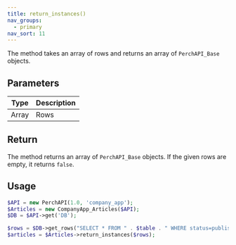 ```yaml
---
title: return_instances()
nav_groups:
  - primary
nav_sort: 11
---
```


The method takes an array of rows and returns an array of `PerchAPI_Base` objects.

## Parameters

| Type  | Description |
| ----- | ----------- |
| Array | Rows        |

## Return

The method returns an array of `PerchAPI_Base` objects. If the given rows are empty, it returns `false`.

## Usage

```php
$API = new PerchAPI(1.0, 'company_app');
$Articles = new CompanyApp_Articles($API);
$DB = $API->get('DB');

$rows = $DB->get_rows("SELECT * FROM " . $table . " WHERE status=published");
$articles = $Articles->return_instances($rows);
```
